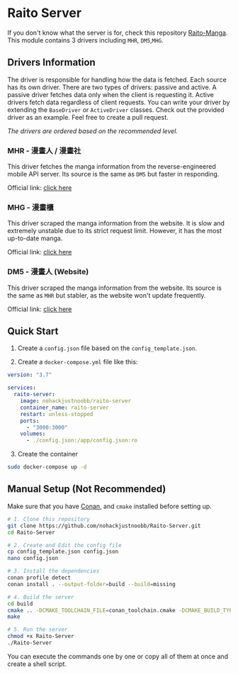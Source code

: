 # Raito Server

If you don't know what the server is for, check this repository [Raito-Manga](https://github.com/nohackjustnoobb/Raito-Manga). This module contains 3 drivers including `MHR`, `DM5`,`MHG`.

## Drivers Information

The driver is responsible for handling how the data is fetched. Each source has its own driver. There are two types of drivers: passive and active. A passive driver fetches data only when the client is requesting it. Active drivers fetch data regardless of client requests. You can write your driver by extending the `BaseDriver` or `ActiveDriver` classes. Check out the provided driver as an example. Feel free to create a pull request.

_The drivers are ordered based on the recommended level._

### MHR - 漫畫人 / 漫畫社

This driver fetches the manga information from the reverse-engineered mobile API server. Its source is the same as `DM5` but faster in responding.

Official link: [click here](https://www.manhuaren.com)

### MHG - 漫畫櫃

This driver scraped the manga information from the website. It is slow and extremely unstable due to its strict request limit. However, it has the most up-to-date manga.

Official link: [click here](https://tw.manhuagui.com)

### DM5 - 漫畫人 (Website)

This driver scraped the manga information from the website. Its source is the same as `MHR` but stabler, as the website won't update frequently.

Official link: [click here](https://www.dm5.com)

## Quick Start

1. Create a `config.json` file based on the `config_template.json`.

2. Create a `docker-compose.yml` file like this:

```yml
version: "3.7"

services:
  raito-server:
    image: nohackjustnoobb/raito-server
    container_name: raito-server
    restart: unless-stopped
    ports:
      - "3000:3000"
    volumes:
      - ./config.json:/app/config.json:ro
```

3. Create the container

```bash
sudo docker-compose up -d
```

## Manual Setup (Not Recommended)

Make sure that you have [Conan](https://conan.io), and `cmake` installed before setting up.

```bash
# 1. Clone this repository
git clone https://github.com/nohackjustnoobb/Raito-Server.git
cd Raito-Server

# 2. Create and Edit the config file
cp config_template.json config.json
nano config.json

# 3. Install the dependencies
conan profile detect
conan install . --output-folder=build --build=missing

# 4. Build the server
cd build
cmake .. -DCMAKE_TOOLCHAIN_FILE=conan_toolchain.cmake -DCMAKE_BUILD_TYPE=Release
make

# 5. Run the server
chmod +x Raito-Server
./Raito-Server
```

You can execute the commands one by one or copy all of them at once and create a shell script.
